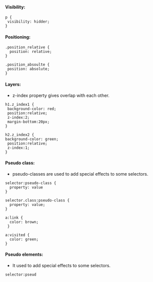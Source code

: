 #### Visibility:

```
p {
 visibility: hidder;
}
```


#### Positioning:

```
.position_relative {
  position: relative;
}

.position_absoulte {
 position: absolute;
}
```

#### Layers:

* z-index property gives overlap with each other.

```
h1.z_index1 {
 background-color: red;
 position:relative;
 z-index:2;
 margin-bottom:20px;
}

h2.z_index2 {
background-color: green;
 position:relative;
 z-index:1;
}
```

#### Pseudo class:

* pseudo-classes are used to add special effects to some selectors.

```
selector:pseudo-class {
  property: value
}

selector.class:pseudo-class {
  property: value;
}
```


```
a:link { 
  color: brown;
 }

a:visited {
  color: green;
}
```


#### Pseudo elements:

* It used to add special effects to some selectors.

```
selector:pseud
```
